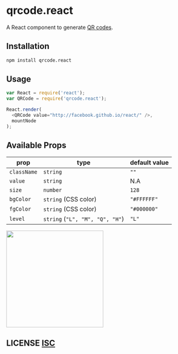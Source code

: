 # qrcode.react

A React component to generate [QR codes](http://en.wikipedia.org/wiki/QR_code).

## Installation

```sh
npm install qrcode.react
```

## Usage

```js
var React = require('react');
var QRCode = require('qrcode.react');

React.render(
  <QRCode value="http://facebook.github.io/react/" />,
  mountNode
);
```

## Available Props

prop        | type                            | default value
------------|---------------------------------|--------------
`className` | `string`                        | `""`
`value`     | `string`                        | N.A
`size`      | `number`                        | `128`
`bgColor`   | `string` (CSS color)            | `"#FFFFFF"`
`fgColor`   | `string` (CSS color)            | `"#000000"`
`level`     | `string` (`"L", "M", "Q", "H"`) | `"L"`

<img src="qrcode.png" height="256" width="256">


## LICENSE [ISC](LICENSE)
